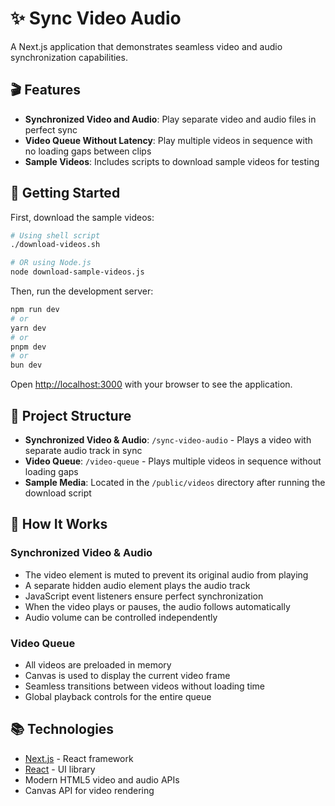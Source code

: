 # ✨ Sync Video Audio

A Next.js application that demonstrates seamless video and audio synchronization capabilities.

## 🎬 Features

- **Synchronized Video and Audio**: Play separate video and audio files in perfect sync
- **Video Queue Without Latency**: Play multiple videos in sequence with no loading gaps between clips
- **Sample Videos**: Includes scripts to download sample videos for testing

## 🚀 Getting Started

First, download the sample videos:

```bash
# Using shell script
./download-videos.sh

# OR using Node.js
node download-sample-videos.js
```

Then, run the development server:

```bash
npm run dev
# or
yarn dev
# or
pnpm dev
# or
bun dev
```

Open [http://localhost:3000](http://localhost:3000) with your browser to see the application.

## 🧩 Project Structure

- **Synchronized Video & Audio**: `/sync-video-audio` - Plays a video with separate audio track in sync
- **Video Queue**: `/video-queue` - Plays multiple videos in sequence without loading gaps
- **Sample Media**: Located in the `/public/videos` directory after running the download script

## 🔧 How It Works

### Synchronized Video & Audio
- The video element is muted to prevent its original audio from playing
- A separate hidden audio element plays the audio track
- JavaScript event listeners ensure perfect synchronization
- When the video plays or pauses, the audio follows automatically
- Audio volume can be controlled independently

### Video Queue
- All videos are preloaded in memory
- Canvas is used to display the current video frame
- Seamless transitions between videos without loading time
- Global playback controls for the entire queue

## 📚 Technologies

- [Next.js](https://nextjs.org) - React framework
- [React](https://react.dev) - UI library
- Modern HTML5 video and audio APIs
- Canvas API for video rendering
